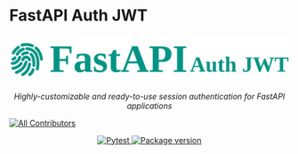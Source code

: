 # FastAPI Auth JWT

<p align="center">
  <img src="fastapi_auth_jwt_logo.png" alt="FastAPI Auth JWT">
</p>

<p align="center">
    <em>Highly-customizable and ready-to-use session authentication for FastAPI applications </em>
</p>

[![All Contributors](https://img.shields.io/badge/all_contributors-80-orange.svg?style=flat-square)](#contributors-)
<!-- ALL-CONTRIBUTORS-BADGE:END -->
<p align="center">
    <a href="https://github.com/deepmancer/fastapi-auth-jwt/actions/" target="_blank">
        <img src="https://github.com/deepmancer/fastapi-auth-jwt/workflows/Build/badge.svg" alt="Pytest">
    </a>
    <a href="https://pypi.org/project/fastapi_user_auth" target="_blank">
        <img src="https://badgen.net/pypi/v/fastapi-auth-jwt?color=blue" alt="Package version">
    </a>
</p>

